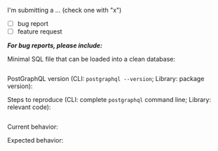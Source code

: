 I'm submitting a ... (check one with "x")
- [ ] bug report
- [ ] feature request

***For bug reports, please include:***

Minimal SQL file that can be loaded into a clean database:
``` sql

```

PostGraphQL version (CLI: `postgraphql --version`; Library: package version):

Steps to reproduce (CLI: complete `postgraphql` command line; Library: relevant code):
```

```

Current behavior:

Expected behavior:
